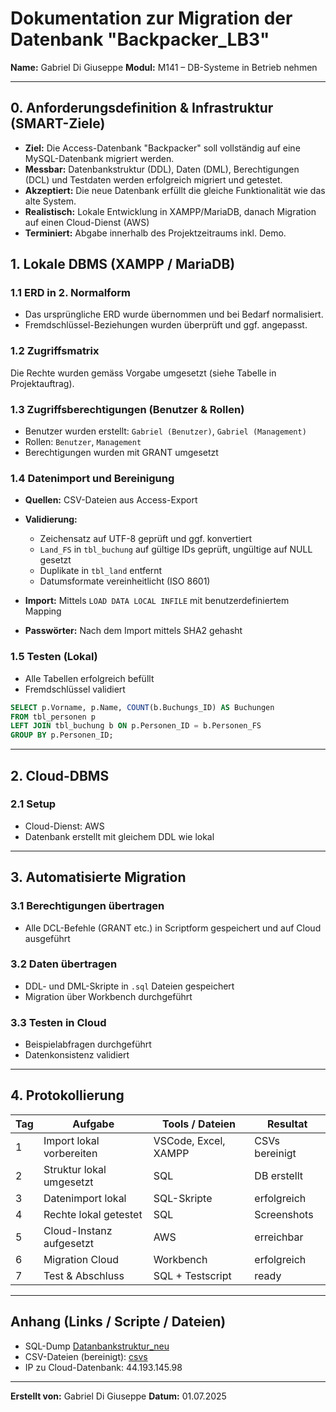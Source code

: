 # Dokumentation zur Migration der Datenbank "Backpacker\_LB3"

**Name:** Gabriel Di Giuseppe
**Modul:** M141 – DB-Systeme in Betrieb nehmen

---

## 0. Anforderungsdefinition & Infrastruktur (SMART-Ziele)

* **Ziel:** Die Access-Datenbank "Backpacker" soll vollständig auf eine MySQL-Datenbank migriert werden.
* **Messbar:** Datenbankstruktur (DDL), Daten (DML), Berechtigungen (DCL) und Testdaten werden erfolgreich migriert und getestet.
* **Akzeptiert:** Die neue Datenbank erfüllt die gleiche Funktionalität wie das alte System.
* **Realistisch:** Lokale Entwicklung in XAMPP/MariaDB, danach Migration auf einen Cloud-Dienst (AWS)
* **Terminiert:** Abgabe innerhalb des Projektzeitraums inkl. Demo.

## 1. Lokale DBMS (XAMPP / MariaDB)

### 1.1 ERD in 2. Normalform

* Das ursprüngliche ERD wurde übernommen und bei Bedarf normalisiert.
* Fremdschlüssel-Beziehungen wurden überprüft und ggf. angepasst.

### 1.2 Zugriffsmatrix

Die Rechte wurden gemäss Vorgabe umgesetzt (siehe Tabelle in Projektauftrag).

### 1.3 Zugriffsberechtigungen (Benutzer & Rollen)

* Benutzer wurden erstellt: `Gabriel (Benutzer)`, `Gabriel (Management)`
* Rollen: `Benutzer`, `Management`
* Berechtigungen wurden mit GRANT umgesetzt

### 1.4 Datenimport und Bereinigung

* **Quellen:** CSV-Dateien aus Access-Export
* **Validierung:**

  * Zeichensatz auf UTF-8 geprüft und ggf. konvertiert
  * `Land_FS` in `tbl_buchung` auf gültige IDs geprüft, ungültige auf NULL gesetzt
  * Duplikate in `tbl_land` entfernt
  * Datumsformate vereinheitlicht (ISO 8601)
* **Import:** Mittels `LOAD DATA LOCAL INFILE` mit benutzerdefiniertem Mapping
* **Passwörter:** Nach dem Import mittels SHA2 gehasht

### 1.5 Testen (Lokal)

* Alle Tabellen erfolgreich befüllt
* Fremdschlüssel validiert

```sql
SELECT p.Vorname, p.Name, COUNT(b.Buchungs_ID) AS Buchungen
FROM tbl_personen p
LEFT JOIN tbl_buchung b ON p.Personen_ID = b.Personen_FS
GROUP BY p.Personen_ID;
```

---

## 2. Cloud-DBMS

### 2.1 Setup

* Cloud-Dienst: AWS
* Datenbank erstellt mit gleichem DDL wie lokal

---

## 3. Automatisierte Migration

### 3.1 Berechtigungen übertragen

* Alle DCL-Befehle (GRANT etc.) in Scriptform gespeichert und auf Cloud ausgeführt

### 3.2 Daten übertragen

* DDL- und DML-Skripte in `.sql` Dateien gespeichert
* Migration über Workbench durchgeführt

### 3.3 Testen in Cloud

* Beispielabfragen durchgeführt
* Datenkonsistenz validiert

---

## 4. Protokollierung

| Tag | Aufgabe                  | Tools / Dateien      | Resultat       |
| --- | ------------------------ | -------------------- | -------------- |
| 1   | Import lokal vorbereiten | VSCode, Excel, XAMPP | CSVs bereinigt |
| 2   | Struktur lokal umgesetzt | SQL                  | DB erstellt    |
| 3   | Datenimport lokal        | SQL-Skripte          | erfolgreich    |
| 4   | Rechte lokal getestet    | SQL                  | Screenshots    |
| 5   | Cloud-Instanz aufgesetzt | AWS                  | erreichbar     |
| 6   | Migration Cloud          | Workbench            | erfolgreich    |
| 7   | Test & Abschluss         | SQL + Testscript     | ready          |

---

## Anhang (Links / Scripte / Dateien)

* SQL-Dump [Datanbankstruktur_neu](Datenbankstruktur_neu.sql)
* CSV-Dateien (bereinigt): [csvs](csvs)
* IP zu Cloud-Datenbank: 44.193.145.98

---

**Erstellt von:** Gabriel Di Giuseppe
**Datum:** 01.07.2025